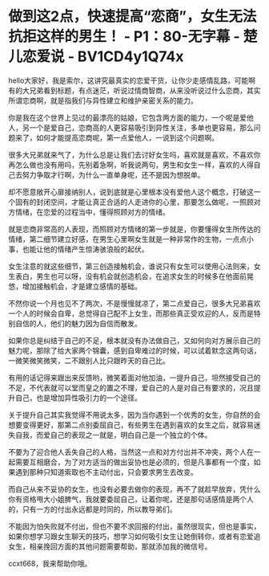 # 做到这2点，快速提高“恋商”，女生无法抗拒这样的男生！ - P1：80-无字幕 - 楚儿恋爱说 - BV1CD4y1Q74x

hello大家好，我是索尔，这讲究最真实的恋爱干货，让你少走感情乱路，可能啊有的大兄弟看到标题，有点迷茫，听说过情商智商，从来没听说过什么恋商，其实所谓恋商啊，就是指我们与异性建立和维护亲密关系的能力。

你是我在这个世界上见过的最漂亮的姑娘，它包含两方面的能力，一个呢是爱他人，另一个是爱自己，恋商高的人更容易吸引到异性关注，多单也更容易，那么问题来了，如何才能提高恋商呢，第一点爱他人，一说到这个问题啊。

很多大兄弟就来气了，为什么总是让我们去讨好女生吗，喜欢就是喜欢，不喜欢你再怎么做也没有用吗，先别着急啊，听我说两句，男生和女生一样，喜欢的人得自己去努力争取才行啊，为什么一直单身呢，还不是因为想脱单。

却不愿意敞开心扉接纳别人，说到底就是心里根本没有爱他人这个概念，打破这一个固有的封闭空间，才能让真正合适的人走进你的心里，那要怎么做呢，一照顾对方情绪，在恋爱的过程当中，懂得照顾对方的情绪。

就是恋商非常高的人表现，而照顾对方情绪的第一步就是，你要懂得女生所传达的情绪，第二细节建立好感，在男生心里啊女生就是一种非常作的生物，一点点小事，也能让他的情绪产生惊涛骇浪般的起伏。

女生注意的就这些细节，第三创造接触机会，谁说只有女生可以使用心法则来，女生表白，男生也可以呀，没有机会就创造机会，在追求女生的时候多在他面前晃悠，增加接触机会，才是建立感情的基础。

不然你说一个月也见不了两次，不是慢慢就凉了，第二点爱自己，很多大兄弟喜欢一个人的时候会自卑，总觉得自己配不上女生，而那些真正受欢迎的人，反而是特别自信的人，他们的魅力因为自信而散发。

如果你总是纠结于自己的不足，根本就没有办法做自己，又如何向对方展示自己的魅力呢，那除了给大家两个锦囊，感到自卑难过的时候，可以试着默念这两句话，一微笑微笑微笑，二不跟别人比只跟昨天的自己比。

有用的话记得来跟出来反馈哟，微笑着面对他加油，一提升自己，坦然接受自己的不足，不代表就可以堂而皇之的置之不理，爱自己的人是对自己有要求的，况且提升自己，也是增加异性吸引力的一个途径。

关于提升自己其实我觉得不用说太多，因为当你遇到一个优秀的女生，你自然的会想要变得更好，那第二点别委屈自己，有些男生在遇到喜欢的女生之后，就容易迷失自我，而爱自己的表现之一就是，明白自己是一个独立的个体。

不要为了迎合他人丢失自己的人格，当然这一点和对方付出并不冲突，两个人在一起需要互相磨合，为了对方适当的做出妥协也是必须的，但是凡事都有一个度，如果遇到那种只知道索取也不主动付出，只会要求男生去改变。

而自己从来不妥协的女生，也没有必要去做你的表现，再不了就趁早放弃，凭什么你有资格甩大小姐脾气，我就要委屈自己，让着你呢，还是那句话感情是两个人的，只有一方的付出永远都是时同的，所以教导弟们。

不能因为怕失败就不付出，但也不要不求回报的付出，虽然很现实，但也是事实，如果你想学习跟女生聊天的技巧，想学习如何吸引女生让她倒转你，或者有恋爱追女生，相亲挽回方面的其他问题需要帮助，那就添加我的微信号。

ccxt668，我来帮助你哦。